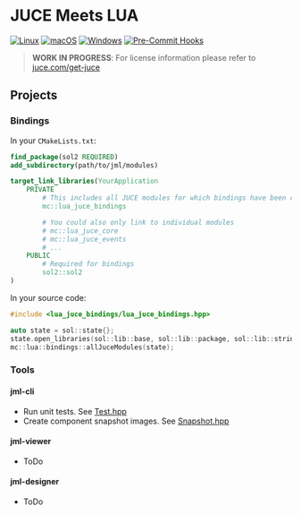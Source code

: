 # JUCE Meets LUA

[![Linux](https://github.com/ModernCircuits/jml/actions/workflows/linux.yml/badge.svg)](https://github.com/ModernCircuits/jml/actions/workflows/linux.yml)
[![macOS](https://github.com/ModernCircuits/jml/actions/workflows/macos.yml/badge.svg)](https://github.com/ModernCircuits/jml/actions/workflows/macos.yml)
[![Windows](https://github.com/ModernCircuits/jml/actions/workflows/windows.yml/badge.svg)](https://github.com/ModernCircuits/jml/actions/workflows/windows.yml)
[![Pre-Commit Hooks](https://github.com/ModernCircuits/jml/actions/workflows/pre-commit.yml/badge.svg)](https://github.com/ModernCircuits/jml/actions/workflows/pre-commit.yml)

> **WORK IN PROGRESS**: For license information please refer to [juce.com/get-juce](https://juce.com/get-juce)

## Projects

### Bindings

In your `CMakeLists.txt`:

```cmake
find_package(sol2 REQUIRED)
add_subdirectory(path/to/jml/modules)

target_link_libraries(YourApplication
    PRIVATE
        # This includes all JUCE modules for which bindings have been created
        mc::lua_juce_bindings

        # You could also only link to individual modules
        # mc::lua_juce_core
        # mc::lua_juce_events
        # ...
    PUBLIC
        # Required for bindings
        sol2::sol2
)
```

In your source code:

```cpp
#include <lua_juce_bindings/lua_juce_bindings.hpp>

auto state = sol::state{};
state.open_libraries(sol::lib::base, sol::lib::package, sol::lib::string);
mc::lua::bindings::allJuceModules(state);
```

### Tools

#### jml-cli

- Run unit tests. See [Test.hpp](./tool/jml-cli/Command/Test.hpp)
- Create component snapshot images. See [Snapshot.hpp](./tool/jml-cli/Command/Snapshot.hpp)

#### jml-viewer

- ToDo

#### jml-designer

- ToDo
